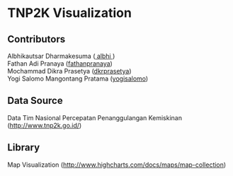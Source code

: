 # TNP2K Visualization 

## Contributors
Albhikautsar Dharmakesuma (<a href="http://github.com/albhi"> albhi </a>)
<br>
Fathan Adi Pranaya (<a href="http://github.com/fathanpranaya">fathanpranaya</a>)
<br>
Mochammad Dikra Prasetya (<a href="http://github.com/dkrprasetya">dkrprasetya</a>)
<br>
Yogi Salomo Mangontang Pratama (<a href="http://github.com/yogisalomo">yogisalomo</a>)
## Data Source
Data Tim Nasional Percepatan Penanggulangan Kemiskinan (http://www.tnp2k.go.id/)
## Library
Map Visualization (http://www.highcharts.com/docs/maps/map-collection)

